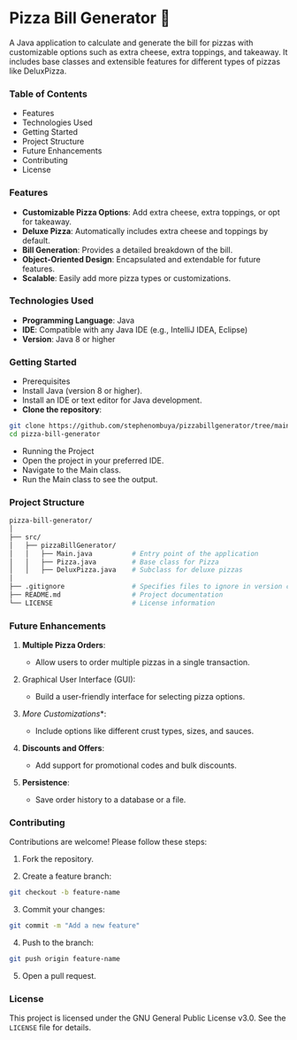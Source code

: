 # **Pizza Bill Generator 🍕**
A Java application to calculate and generate the bill for pizzas with customizable options such as extra cheese, extra toppings, and takeaway. It includes base classes and extensible features for different types of pizzas like DeluxPizza.

### **Table of Contents**
- Features
- Technologies Used
- Getting Started
- Project Structure
- Future Enhancements
- Contributing
- License


### **Features**
- **Customizable Pizza Options**: Add extra cheese, extra toppings, or opt for takeaway.
- **Deluxe Pizza**: Automatically includes extra cheese and toppings by default.
- **Bill Generation**: Provides a detailed breakdown of the bill.
- **Object-Oriented Design**: Encapsulated and extendable for future features.
- **Scalable**: Easily add more pizza types or customizations.


### **Technologies Used**
- **Programming Language**: Java
- **IDE**: Compatible with any Java IDE (e.g., IntelliJ IDEA, Eclipse)
- **Version**: Java 8 or higher


### **Getting Started**
- Prerequisites
- Install Java (version 8 or higher).
- Install an IDE or text editor for Java development.
- **Clone the repository**:

```bash
git clone https://github.com/stephenombuya/pizzabillgenerator/tree/main
cd pizza-bill-generator
```

- Running the Project
- Open the project in your preferred IDE.
- Navigate to the Main class.
- Run the Main class to see the output.



### **Project Structure**

```bash
pizza-bill-generator/
│
├── src/
│   ├── pizzaBillGenerator/
│   │   ├── Main.java          # Entry point of the application
│   │   ├── Pizza.java         # Base class for Pizza
│   │   ├── DeluxPizza.java    # Subclass for deluxe pizzas
│
├── .gitignore                 # Specifies files to ignore in version control
├── README.md                  # Project documentation
└── LICENSE                    # License information
```




### **Future Enhancements**
1. **Multiple Pizza Orders**:
    - Allow users to order multiple pizzas in a single transaction.

2. Graphical User Interface (GUI):
    - Build a user-friendly interface for selecting pizza options.

3. *More Customizations**:
    - Include options like different crust types, sizes, and sauces.

4. **Discounts and Offers**:
    - Add support for promotional codes and bulk discounts.

5. **Persistence**:
    - Save order history to a database or a file.



### **Contributing**
Contributions are welcome! Please follow these steps:

1. Fork the repository.

2. Create a feature branch:

```bash
git checkout -b feature-name
```

3. Commit your changes:

```bash
git commit -m "Add a new feature"
```

4. Push to the branch:

```bash
git push origin feature-name
```

5. Open a pull request.


### **License**
This project is licensed under the GNU General Public License v3.0. See the `LICENSE` file for details.
